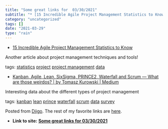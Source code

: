 ```yaml
---
title: "Some great links for  03/30/2021"
subtitle: "* [15 Incredible Agile Project Management Statistics to Know](<https://blog.capterra.com/agile-proje..."
category: "uncategorized"
tags: []
date: "2021-03-29"
type: "rain"
---
```

* [15 Incredible Agile Project Management Statistics to Know](<https://blog.capterra.com/agile-project-management-statistics-for-2018/>)

Another article about project management techniques and tools!

tags: [statistics](<https://www.diigo.com/user/pitosalas/statistics>)
[project](<https://www.diigo.com/user/pitosalas/project>) [project
management](<https://www.diigo.com/user/pitosalas/project management>)
[data](<https://www.diigo.com/user/pitosalas/data>)

  * [Kanban, Agile, Lean, SixSigma, PRINCE2, Waterfall and Scrum — What are those weirdos? | by Tomasz Kurowski | Medium](<https://medium.com/@tomaszkurowski/kanban-agile-lean-sixsigma-prince2-waterfall-and-scrum-what-are-those-weirdos-45ed66c96bd9>)

Interesting data about the different types of project management

tags: [kanban](<https://www.diigo.com/user/pitosalas/kanban>)
[lean](<https://www.diigo.com/user/pitosalas/lean>)
[prince](<https://www.diigo.com/user/pitosalas/prince>)
[waterfall](<https://www.diigo.com/user/pitosalas/waterfall>)
[scrum](<https://www.diigo.com/user/pitosalas/scrum>)
[data](<https://www.diigo.com/user/pitosalas/data>)
[survey](<https://www.diigo.com/user/pitosalas/survey>)

Posted from [Diigo](<https://www.diigo.com>). The rest of my favorite links
are [here](<https://www.diigo.com/user/pitosalas>).


* **Link to site:** **[Some great links for  03/30/2021](None)**